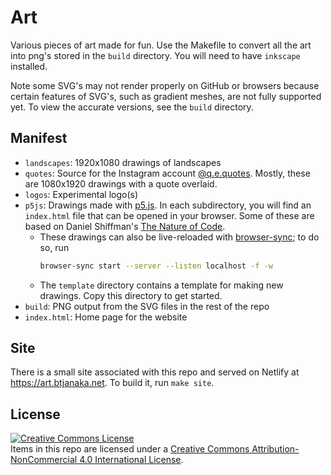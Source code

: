 # Art

Various pieces of art made for fun. Use the Makefile to convert all the art into
png's stored in the `build` directory. You will need to have `inkscape`
installed.

Note some SVG's may not render properly on GitHub or browsers because certain
features of SVG's, such as gradient meshes, are not fully supported yet. To view
the accurate versions, see the `build` directory.

## Manifest

- `landscapes`: 1920x1080 drawings of landscapes
- `quotes`: Source for the Instagram account
  [@q.e.quotes](https://www.instagram.com/q.e.quotes/). Mostly, these are
  1080x1920 drawings with a quote overlaid.
- `logos`: Experimental logo(s)
- `p5js`: Drawings made with [p5.js](https://p5js.org/). In each subdirectory,
  you will find an `index.html` file that can be opened in your browser. Some of
  these are based on Daniel Shiffman's
  [The Nature of Code](https://github.com/nature-of-code/noc-book-2).
  - These drawings can also be live-reloaded with
    [browser-sync](https://www.browsersync.io); to do so, run
    ```bash
    browser-sync start --server --listen localhost -f -w
    ```
  - The `template` directory contains a template for making new drawings. Copy
    this directory to get started.
- `build`: PNG output from the SVG files in the rest of the repo
- `index.html`: Home page for the website

## Site

There is a small site associated with this repo and served on Netlify at
<https://art.btjanaka.net>. To build it, run `make site`.

## License

<a rel="license" href="http://creativecommons.org/licenses/by-nc/4.0/">
  <img
    alt="Creative Commons License"
    style="border-width:0"
    src="https://i.creativecommons.org/l/by-nc/4.0/88x31.png"
  />
</a>
<br />
Items in this repo are licensed under a <a rel="license" href="http://creativecommons.org/licenses/by-nc/4.0/">Creative Commons Attribution-NonCommercial 4.0 International License</a>.
